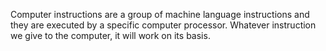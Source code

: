 Computer instructions are a group of machine language instructions and they are executed by a specific computer processor. Whatever instruction we give to the computer, it will work on its basis.